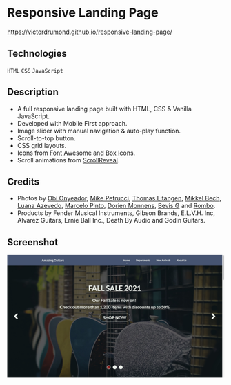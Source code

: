 # Responsive Landing Page
https://victordrumond.github.io/responsive-landing-page/

## Technologies
`HTML` `CSS` `JavaScript`

## Description
* A full responsive landing page built with HTML, CSS & Vanilla JavaScript.
* Developed with Mobile First approach.
* Image slider with manual navigation & auto-play function.
* Scroll-to-top button.
* CSS grid layouts.
* Icons from [Font Awesome](https://fontawesome.com) and [Box Icons](https://boxicons.com).
* Scroll animations from [ScrollReveal](https://scrollrevealjs.org).

## Credits
* Photos by [Obi Onyeador](https://unsplash.com/@thenewmalcolm), [Mike Petrucci](https://unsplash.com/@mikepetrucci), [Thomas Litangen](https://unsplash.com/@litangen), [Mikkel Bech](https://unsplash.com/@bechbox), [Luana Azevedo](https://unsplash.com/@azevdoluana), [Marcelo Pinto](https://unsplash.com/@elmundodemarx), [Dorien Monnens](https://unsplash.com/@dorienmonnens), [Bevis G](https://unsplash.com/@xhui2011) and [Rombo](https://unsplash.com/@rombo_guitar_picks).
* Products by Fender Musical Instruments, Gibson Brands, E.L.V.H. Inc, Alvarez Guitars, Ernie Ball Inc., Death By Audio and Godin Guitars.

## Screenshot
![img](./assets/media/screenshot.jpg)
